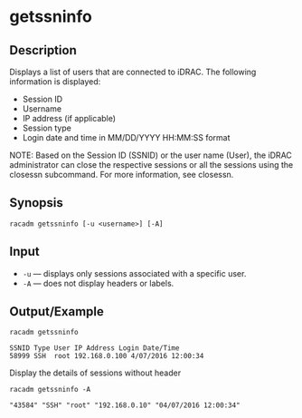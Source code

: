 # getssninfo

## Description

Displays a list of users that are connected to iDRAC. The following information is displayed:

- Session ID
- Username
- IP address (if applicable)
- Session type
- Login date and time in MM/DD/YYYY HH:MM:SS format

NOTE: Based on the Session ID (SSNID) or the user name (User), the iDRAC administrator can close the respective sessions or all the sessions using the closessn subcommand. For more information, see closessn.

## Synopsis

```
racadm getssninfo [-u <username>] [-A]
```

## Input

- `-u` — displays only sessions associated with a specific user.
- `-A` — does not display headers or labels.

## Output/Example

```
racadm getssninfo
```

```
SSNID Type User IP Address Login Date/Time
58999 SSH  root 192.168.0.100 4/07/2016 12:00:34
```

Display the details of sessions without header

```
racadm getssninfo -A
```

```
"43584" "SSH" "root" "192.168.0.10" "04/07/2016 12:00:34"
```